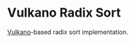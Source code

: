 # Vulkano Radix Sort

[Vulkano][]-based radix sort implementation.

[Vulkano]: https://github.com/vulkano-rs/vulkano
